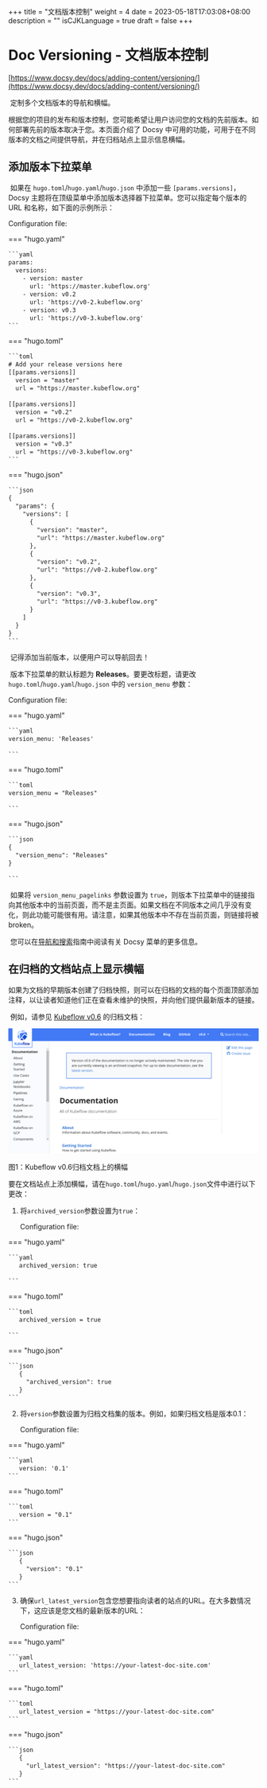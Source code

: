 +++
title = "文档版本控制"
weight = 4
date = 2023-05-18T17:03:08+08:00
description = ""
isCJKLanguage = true
draft = false
+++

# Doc Versioning - 文档版本控制

[https://www.docsy.dev/docs/adding-content/versioning/](https://www.docsy.dev/docs/adding-content/versioning/)

​	定制多个文档版本的导航和横幅。

​	根据您的项目的发布和版本控制，您可能希望让用户访问您的文档的先前版本。如何部署先前的版本取决于您。本页面介绍了 Docsy 中可用的功能，可用于在不同版本的文档之间提供导航，并在归档站点上显示信息横幅。

## 添加版本下拉菜单 

​	如果在 `hugo.toml`/`hugo.yaml`/`hugo.json` 中添加一些 `[params.versions]`，Docsy 主题将在顶级菜单中添加版本选择器下拉菜单。您可以指定每个版本的 URL 和名称，如下面的示例所示：

Configuration file:

=== "hugo.yaml"

    ```yaml
    params:
      versions:
        - version: master
          url: 'https://master.kubeflow.org'
        - version: v0.2
          url: 'https://v0-2.kubeflow.org'
        - version: v0.3
          url: 'https://v0-3.kubeflow.org'
    ```

=== "hugo.toml"

    ```toml
    # Add your release versions here
    [[params.versions]]
      version = "master"
      url = "https://master.kubeflow.org"
    
    [[params.versions]]
      version = "v0.2"
      url = "https://v0-2.kubeflow.org"
    
    [[params.versions]]
      version = "v0.3"
      url = "https://v0-3.kubeflow.org"
    ```

=== "hugo.json"

    ```json
    {
      "params": {
        "versions": [
          {
            "version": "master",
            "url": "https://master.kubeflow.org"
          },
          {
            "version": "v0.2",
            "url": "https://v0-2.kubeflow.org"
          },
          {
            "version": "v0.3",
            "url": "https://v0-3.kubeflow.org"
          }
        ]
      }
    }
    ```



​	记得添加当前版本，以便用户可以导航回去！

​	版本下拉菜单的默认标题为 **Releases**。要更改标题，请更改 `hugo.toml`/`hugo.yaml`/`hugo.json` 中的 `version_menu` 参数：

Configuration file:

=== "hugo.yaml"

    ```yaml
    version_menu: 'Releases'
    
    ```

=== "hugo.toml"

    ```toml
    version_menu = "Releases"
    
    ```

=== "hugo.json"

    ```json
    {
      "version_menu": "Releases"
    }
    
    ```



​	如果将 `version_menu_pagelinks` 参数设置为 `true`，则版本下拉菜单中的链接指向其他版本中的当前页面，而不是主页面。如果文档在不同版本之间几乎没有变化，则此功能可能很有用。请注意，如果其他版本中不存在当前页面，则链接将被broken。

​	您可以在[导航和搜索](https://www.docsy.dev/docs/adding-content/navigation/)指南中阅读有关 Docsy 菜单的更多信息。

## 在归档的文档站点上显示横幅 

​	如果为文档的早期版本创建了归档快照，则可以在归档的文档的每个页面顶部添加注释，以让读者知道他们正在查看未维护的快照，并向他们提供最新版本的链接。

​	例如，请参见 [Kubeflow v0.6](https://v0-6.kubeflow.org/docs/) 的归档文档：

![A text box explaining that this is an unmaintained snapshot of the docs.](DocVersioning_img/version-banner.png)

图1：Kubeflow v0.6归档文档上的横幅

​	要在文档站点上添加横幅，请在`hugo.toml`/`hugo.yaml`/`hugo.json`文件中进行以下更改：

1. 将`archived_version`参数设置为`true`：

   Configuration file:

=== "hugo.yaml"

	```yaml
       archived_version: true
       
	```

=== "hugo.toml"

	```toml
       archived_version = true
       
	```

=== "hugo.json"

	```json
       {
         "archived_version": true
       }
	```

   

2. 将`version`参数设置为归档文档集的版本。例如，如果归档文档是版本0.1：

   Configuration file:

=== "hugo.yaml"

	```yaml
       version: '0.1'
	```

=== "hugo.toml"

	```toml
       version = "0.1"
	```

=== "hugo.json"

	```json
       {
         "version": "0.1"
       }
	```

   

3. 确保`url_latest_version`包含您想要指向读者的站点的URL。在大多数情况下，这应该是您文档的最新版本的URL：

   Configuration file:

=== "hugo.yaml"

	```yaml
       url_latest_version: 'https://your-latest-doc-site.com'
	```

=== "hugo.toml"

	```toml
       url_latest_version = "https://your-latest-doc-site.com"
	```

=== "hugo.json"

	```json
       {
         "url_latest_version": "https://your-latest-doc-site.com"
       }
	```

   

   
